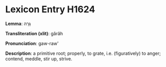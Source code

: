 # Lexicon Entry H1624

**Lemma**: גָּרָה

**Transliteration (xlit)**: gârâh

**Pronunciation**: gaw-raw'

**Description**:
a primitive root; properly, to grate, i.e. (figuratively) to anger; contend, meddle, stir up, strive.
